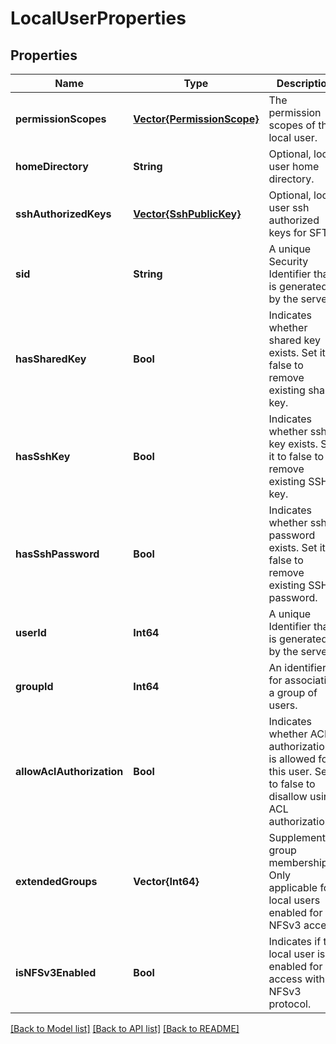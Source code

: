 # LocalUserProperties


## Properties
Name | Type | Description | Notes
------------ | ------------- | ------------- | -------------
**permissionScopes** | [**Vector{PermissionScope}**](PermissionScope.md) | The permission scopes of the local user. | [optional] [default to nothing]
**homeDirectory** | **String** | Optional, local user home directory. | [optional] [default to nothing]
**sshAuthorizedKeys** | [**Vector{SshPublicKey}**](SshPublicKey.md) | Optional, local user ssh authorized keys for SFTP. | [optional] [default to nothing]
**sid** | **String** | A unique Security Identifier that is generated by the server. | [optional] [readonly] [default to nothing]
**hasSharedKey** | **Bool** | Indicates whether shared key exists. Set it to false to remove existing shared key. | [optional] [default to nothing]
**hasSshKey** | **Bool** | Indicates whether ssh key exists. Set it to false to remove existing SSH key. | [optional] [default to nothing]
**hasSshPassword** | **Bool** | Indicates whether ssh password exists. Set it to false to remove existing SSH password. | [optional] [default to nothing]
**userId** | **Int64** | A unique Identifier that is generated by the server. | [optional] [readonly] [default to nothing]
**groupId** | **Int64** | An identifier for associating a group of users. | [optional] [default to nothing]
**allowAclAuthorization** | **Bool** | Indicates whether ACL authorization is allowed for this user. Set it to false to disallow using ACL authorization. | [optional] [default to nothing]
**extendedGroups** | **Vector{Int64}** | Supplementary group membership. Only applicable for local users enabled for NFSv3 access. | [optional] [default to nothing]
**isNFSv3Enabled** | **Bool** | Indicates if the local user is enabled for access with NFSv3 protocol. | [optional] [default to nothing]


[[Back to Model list]](../README.md#models) [[Back to API list]](../README.md#api-endpoints) [[Back to README]](../README.md)


